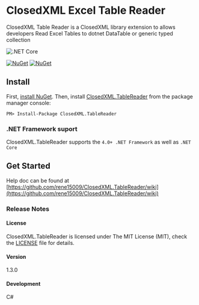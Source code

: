 # ClosedXML Excel Table Reader  
ClosedXML Table Reader is a ClosedXML library extension to allows developers Read Excel Tables to dotnet DataTable or generic typed collection

![.NET Core](https://github.com/rene15009/ClosedXML.TableReader/workflows/.NET%20Core/badge.svg?branch=develop)

[![NuGet](https://img.shields.io/nuget/v/ClosedXML.TableReader.svg?style=plastic)](https://www.nuget.org/packages/ClosedXML.TableReader/) [![NuGet](https://img.shields.io/nuget/dt/ClosedXML.TableReader.svg?style=plastic)](https://www.nuget.org/packages/ClosedXML.TableReader/)

## Install

First, [install NuGet](http://docs.nuget.org/docs/start-here/installing-nuget). Then, install [ClosedXML.TableReader](https://www.nuget.org/packages/ClosedXML.TableReader/) from the package manager console:

```
PM> Install-Package ClosedXML.TableReader
```


### .NET Framework suport

ClosedXML.TableReader supports the `4.0+ .NET Framework` as well as `.NET Core`


## Get Started

Help doc can be found at [https://github.com/rene15009/ClosedXML.TableReader/wiki](https://github.com/rene15009/ClosedXML.TableReader/wiki)

### Release Notes

#### License
ClosedXML.TableReader is licensed under The MIT License (MIT), check the [LICENSE](https://github.com/rene15009/ClosedXML.TableReader/blob/master/LICENSE) file for details.

#### Version
1.3.0
#### Development
C# 

